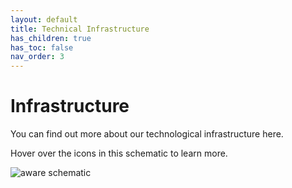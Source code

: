 ```yaml
---
layout: default
title: Technical Infrastructure
has_children: true
has_toc: false
nav_order: 3
---
```

# Infrastructure

You can find out more about our technological infrastructure here.

Hover over the icons in this schematic to learn more.

<img src="/mobilephenomics/assets/drawio/infrastructure.svg" alt="aware schematic"> 